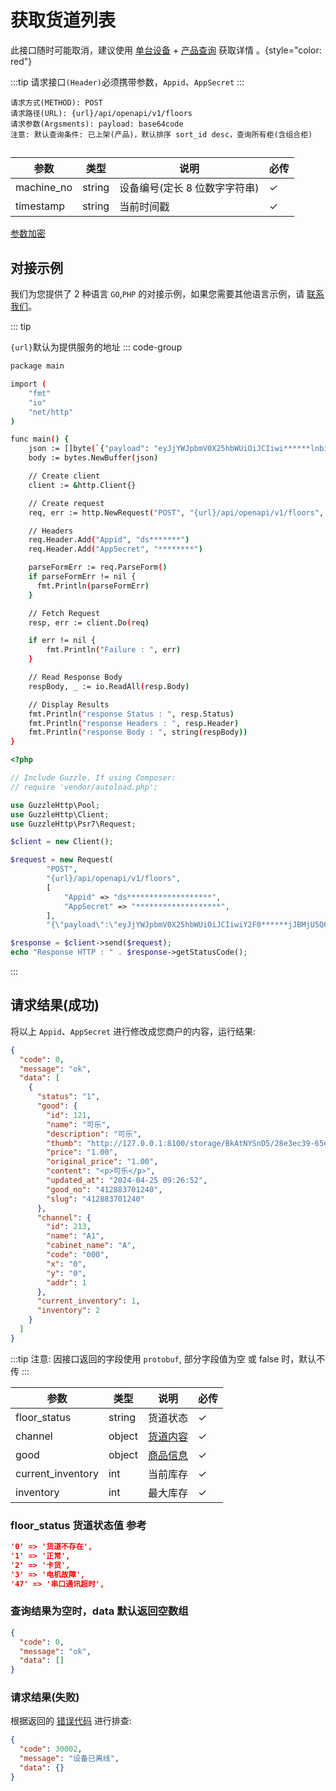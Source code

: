 # 获取货道列表

此接口随时可能取消，建议使用 [单台设备](machine) + [产品查询](products) 获取详情 。{style="color: red"}

:::tip
请求接口`(Header)`必须携带参数，`Appid`、`AppSecret`
:::

```text
请求方式(METHOD): POST
请求路径(URL): {url}/api/openapi/v1/floors
请求参数(Argsments): payload: base64code
注意: 默认查询条件: 已上架(产品)，默认排序 sort_id desc，查询所有柜(含组合柜)
```

## <Badge type="danger" text="Payload" />

| 参数       | 类型   | 说明                          | 必传 |
| ---------- | ------ | ----------------------------- | ---- |
| machine_no | string | 设备编号(定长 8 位数字字符串) | ✓    |
| timestamp  | string | 当前时间戳                    | ✓    |

[参数加密](signatory.md)

## 对接示例

我们为您提供了 2 种语言 `GO`,`PHP` 的对接示例，如果您需要其他语言示例，请 [联系我们](../support.md)。

::: tip

`{url}`默认为提供服务的地址
::: code-group

```sh [GO]
package main

import (
	"fmt"
	"io"
	"net/http"
)

func main() {
	json := []byte(`{"payload": "eyJjYWJpbmV0X25hbWUiOiJCIiwi******lnbiI6IkZBQThEQ0I3QjVGNDk1NEE2RUMwQ0ZENjE2MjRENDRDIiwidGltZXN0YW1wIjoiMTcxNDAxNDY0MiJ9"}`)
    body := bytes.NewBuffer(json)

	// Create client
	client := &http.Client{}

	// Create request
	req, err := http.NewRequest("POST", "{url}/api/openapi/v1/floors", body)

	// Headers
	req.Header.Add("Appid", "ds*******")
	req.Header.Add("AppSecret", "********")

	parseFormErr := req.ParseForm()
	if parseFormErr != nil {
	  fmt.Println(parseFormErr)
	}

	// Fetch Request
	resp, err := client.Do(req)

	if err != nil {
		fmt.Println("Failure : ", err)
	}

	// Read Response Body
	respBody, _ := io.ReadAll(resp.Body)

	// Display Results
	fmt.Println("response Status : ", resp.Status)
	fmt.Println("response Headers : ", resp.Header)
	fmt.Println("response Body : ", string(respBody))
}
```

```php [PHP]
<?php

// Include Guzzle. If using Composer:
// require 'vendor/autoload.php';

use GuzzleHttp\Pool;
use GuzzleHttp\Client;
use GuzzleHttp\Psr7\Request;

$client = new Client();

$request = new Request(
        "POST",
        "{url}/api/openapi/v1/floors",
        [
            "Appid" => "ds*******************",
            "AppSecret" => "*******************",
        ],
        "{\"payload\":\"eyJjYWJpbmV0X25hbWUiOiJCIiwiY2F0******jJBMjU5Q0IwMDYxNzM5QiIsInRpbWVzdGFtcCI6IjE3MTMyNTE3MjYifQ==\"}");

$response = $client->send($request);
echo "Response HTTP : " . $response->getStatusCode();
```

:::

## 请求结果(成功)

将以上 `Appid`、`AppSecret` 进行修改成您商户的内容，运行结果:

```json
{
  "code": 0,
  "message": "ok",
  "data": [
    {
      "status": "1",
      "good": {
        "id": 121,
        "name": "可乐",
        "description": "可乐",
        "thumb": "http://127.0.0.1:8100/storage/BkAtNYSnD5/28e3ec39-65ee-43ff-bd26-30c38c599fef.png",
        "price": "1.00",
        "original_price": "1.00",
        "content": "<p>可乐</p>",
        "updated_at": "2024-04-25 09:26:52",
        "good_no": "412883701240",
        "slug": "412883701240"
      },
      "channel": {
        "id": 213,
        "name": "A1",
        "cabinet_name": "A",
        "code": "000",
        "x": "0",
        "y": "0",
        "addr": 1
      },
      "current_inventory": 1,
      "inventory": 2
    }
  ]
}
```

:::tip
注意: 因接口返回的字段使用 `protobuf`, 部分字段值为空 或 false 时，默认不传
:::

| 参数              | 类型   | 说明                               | 必传 |
| ----------------- | ------ | ---------------------------------- | ---- |
| floor_status      | string | 货道状态                           | ✓    |
| channel           | object | [货道内容](products.md#商品项说明) | ✓    |
| good              | object | [商品信息](products.md#商品项说明) | ✓    |
| current_inventory | int    | 当前库存                           | ✓    |
| inventory         | int    | 最大库存                           | ✓    |

### floor_status 货道状态值 参考

```json
'0' => '货道不存在',
'1' => '正常',
'2' => '卡货',
'3' => '电机故障',
'47' => '串口通讯超时',
```

### 查询结果为空时，data 默认返回空数组

```json
{
  "code": 0,
  "message": "ok",
  "data": []
}
```

### 请求结果(失败)

根据返回的 [错误代码](../error_code.md) 进行排查:

```json
{
  "code": 30002,
  "message": "设备已离线",
  "data": {}
}
```
